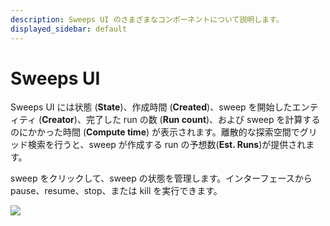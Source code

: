 ```yaml
---
description: Sweeps UI のさまざまなコンポーネントについて説明します。
displayed_sidebar: default
---
```



# Sweeps UI

<head>
    <title>Sweeps UI</title>
</head>

Sweeps UI には状態 (**State**)、作成時間 (**Created**)、sweep を開始したエンティティ (**Creator**)、完了した run の数 (**Run count**)、および sweep を計算するのにかかった時間 (**Compute time**) が表示されます。離散的な探索空間でグリッド検索を行うと、sweep が作成する run の予想数(**Est. Runs**)が提供されます。

sweep をクリックして、sweep の状態を管理します。インターフェースから pause、resume、stop、または kill を実行できます。

![](https://downloads.intercomcdn.com/i/o/146037849/aeae7b64ddf7008f48dfb170/sweep+controls.png)